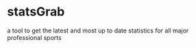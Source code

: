 # statsGrab
a tool to get the latest and most up to date statistics for all major professional sports
